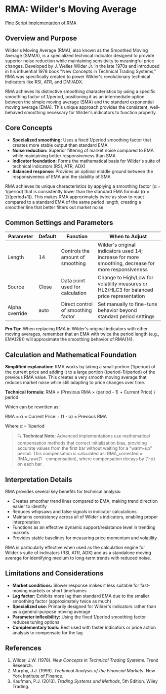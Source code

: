 # RMA: Wilder's Moving Average

[Pine Script Implementation of RMA](https://github.com/mihakralj/pinescript/blob/main/indicators/trends_IIR/rma.pine)

## Overview and Purpose

Wilder's Moving Average (RMA), also known as the Smoothed Moving Average (SMMA), is a specialized technical indicator designed to provide superior noise reduction while maintaining sensitivity to meaningful price changes. Developed by J. Welles Wilder Jr. in the late 1970s and introduced in his influential 1978 book "New Concepts in Technical Trading Systems," RMA was specifically created to power Wilder's revolutionary technical indicators like RSI, ATR, and DMI/ADX.

RMA achieves its distinctive smoothing characteristics by using a specific smoothing factor of 1/period, positioning it as an intermediate option between the simple moving average (SMA) and the standard exponential moving average (EMA). This unique approach provides the consistent, well-behaved smoothing necessary for Wilder's indicators to function properly.

## Core Concepts

* **Specialized smoothing:** Uses a fixed 1/period smoothing factor that creates more stable output than standard EMA
* **Noise reduction:** Superior filtering of market noise compared to EMA while maintaining better responsiveness than SMA
* **Indicator foundation:** Forms the mathematical basis for Wilder's suite of technical indicators (RSI, ATR, ADX)
* **Balanced response:** Provides an optimal middle ground between the responsiveness of EMA and the stability of SMA

RMA achieves its unique characteristics by applying a smoothing factor (α = 1/period) that is consistently lower than the standard EMA formula (α = 2/(period+1)). This makes RMA approximately twice as slow to react compared to a standard EMA of the same period length, creating a smoother line that better filters out market noise.

## Common Settings and Parameters

| Parameter | Default | Function | When to Adjust |
|-----------|---------|----------|---------------|
| Length | 14 | Controls the amount of smoothing | Wilder's original indicators used 14; increase for more smoothing, decrease for more responsiveness |
| Source | Close | Data point used for calculation | Change to High/Low for volatility measures or HL2/HLC3 for balanced price representation |
| Alpha override | auto | Direct control of smoothing factor | Set manually to fine-tune behavior beyond standard period settings |

**Pro Tip:** When replacing RMA in Wilder's original indicators with other moving averages, remember that an EMA with twice the period length (e.g., EMA(28)) will approximate the smoothing behavior of RMA(14).

## Calculation and Mathematical Foundation

**Simplified explanation:**
RMA works by taking a small portion (1/period) of the current price and adding it to a large portion ((period-1)/period) of the previous RMA value. This creates a very smooth moving average that reduces market noise while still adapting to price changes over time.

**Technical formula:**
RMA = (Previous RMA × (period - 1) + Current Price) / period

Which can be rewritten as:

RMA = α × Current Price + (1 - α) × Previous RMA

Where α = 1/period

> 🔍 **Technical Note:** Advanced implementations use mathematical compensation methods that correct initialization bias, providing accurate values from the first bar without waiting for a "warm-up" period. This compensation is calculated as: RMA_corrected = RMA_raw/(1 - compensation), where compensation decays by (1-α) on each bar.

## Interpretation Details

RMA provides several key benefits for technical analysis:

- Creates smoother trend lines compared to EMA, making trend direction easier to identify
- Reduces whipsaws and false signals in indicator calculations
- Maintains consistency across all of Wilder's indicators, enabling proper interpretation
- Functions as an effective dynamic support/resistance level in trending markets
- Provides stable baselines for measuring price momentum and volatility

RMA is particularly effective when used as the calculation engine for Wilder's suite of indicators (RSI, ATR, ADX) and as a standalone moving average for identifying medium to long-term trends with reduced noise.

## Limitations and Considerations

* **Market conditions:** Slower response makes it less suitable for fast-moving markets or short timeframes
* **Lag factor:** Exhibits more lag than standard EMA due to the smaller smoothing factor (approximately twice as much)
* **Specialized use:** Primarily designed for Wilder's indicators rather than as a general-purpose moving average
* **Parameter inflexibility:** Using the fixed 1/period smoothing factor reduces tuning options
* **Complementary tools:** Best used with faster indicators or price action analysis to compensate for the lag

## References

1. Wilder, J.W. (1978). *New Concepts in Technical Trading Systems*. Trend Research.
2. Murphy, J.J. (1999). *Technical Analysis of the Financial Markets*. New York Institute of Finance.
3. Kaufman, P.J. (2013). *Trading Systems and Methods*, 5th Edition. Wiley Trading.
